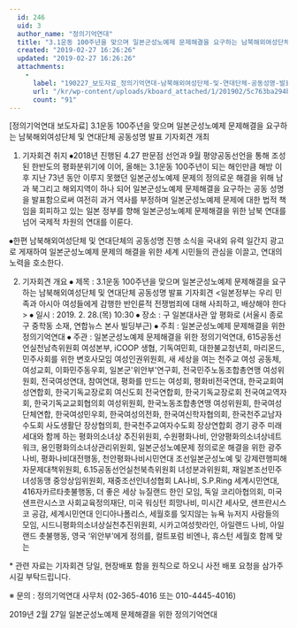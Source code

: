 ```yaml
---
  id: 246
  uid: 3
  author_name: "정의기억연대"
  title: "3.1운동 100주년을 맞으며 일본군성노예제 문제해결을 요구하는 남북해외여성단체 및 연대단체 공동성명 발표 기자회견 개최"
  created: "2019-02-27 16:26:26"
  updated: "2019-02-27 16:26:26"
  attachments: 
    - 
      label: "190227_보도자료_정의기억연대-남북해외여성단체-및-연대단체-공동성명-발표를-위한-기자회견-개최.hwp"
      url: "/kr/wp-content/uploads/kboard_attached/1/201902/5c763ba294be83266007.hwp"
      count: "91"
---
```

\[정의기억연대 보도자료\]
3.1운동 100주년을 맞으며 일본군성노예제 문제해결을 요구하는 남북해외여성단체 및 연대단체 공동성명 발표 기자회견 개최

1) 기자회견 취지 
⦁2018년 진행된 4.27 판문점 선언과 9월 평양공동선언을 통해 조성된 한반도의 평화분위기에 이어, 올해는 3.1운동 100주년이 되는 해인만큼 해방 이후 지난 73년 동안 이루지 못했던 일본군성노예제 문제의 정의로운 해결을 위해 남과 북그리고 해외지역이 하나 되어 일본군성노예제 문제해결을 요구하는 공동 성명을 발표함으로써 여전히 과거 역사를 부정하며 일본군성노예제 문제에 대한 법적 책임을 회피하고 있는 일본 정부를 향해 일본군성노예제 문제해결을 위한 남북 연대를 넘어 국제적 차원의 연대를 이룬다. 

⦁한편 남북해외여성단체 및 연대단체의 공동성명 진행 소식을 국내외 유력 일간지 광고로 게재하여 일본군성노예제 문제의 해결을 위한 세계 시민들의 관심을 이끌고, 연대의 노력을 호소한다. 

2) 기자회견 개요 
 ⦁ 제목 : 3.1운동 100주년을 맞으며 일본군성노예제 문제해결을 요구하는 남북해외여성단체 및 연대단체 공동성명 발표 기자회견 
 <일본정부는 우리 민족과 아시아 여성들에게 감행한 반인륜적 전쟁범죄에 대해 사죄하고, 배상해야 한다>
⦁ 일시 : 2019. 2. 28.(목) 10:30 
⦁ 장소 : 구 일본대사관 앞 평화로 (서울시 종로구 중학동 소재, 연합뉴스 본사 빌딩부근)
⦁ 주최 : 일본군성노예제 문제해결을 위한 정의기억연대
⦁ 주관 : 일본군성노예제 문제해결을 위한 정의기억연대, 615공동선언실천남측위원회 여성본부, iCOOP 생협, 기독여민회, 대한불교청년회, 마리몬드, 민주사회를 위한 변호사모임 여성인권위원회, 새 세상을 여는 천주교 여성 공동체, 여성교회, 이화민주동우회, 일본군'위안부'연구회, 전국민주노동조합총연맹 여성위원회, 전국여성연대, 참여연대, 평화를 만드는 여성회, 평화비전국연대, 한국교회여성연합회, 한국기독교장로회 여신도회 전국연합회, 한국기독교장로회 전국여교역자회, 한국기독교교회협의회 여성위원회, 한국노동조합총연맹 여성위원회, 한국여성단체연합, 한국여성민우회, 한국여성의전화, 한국여신학자협의회, 한국천주교남자수도회 사도생활단 장상협의회, 한국천주교여자수도회 장상연합회
경기 광주 미래세대와 함께 하는 평화의소녀상 추진위원회, 수원평화나비, 안양평화의소녀상네트워크, 용인평화의소녀상관리위원회, 일본군성노예문제 정의로운 해결을 위한 광주나비, 평화나비대전행동, 천안평화나비시민연대
조선일본군성노예 및 강제련행피해자문제대책위원회, 6.15공동선언실천북측위원회 녀성분과위원회, 재일본조선민주녀성동맹 중앙상임위원회, 재중조선인녀성협회 
LA나비, S.P.Ring 세계시민연대, 416자카르타촛불행동, 더 좋은 세상 뉴질랜드 한인 모임, 독일 코리아협의회, 미국 샌프란시스코 사회교육정의재단, 미국 워싱턴 희망나비, 미시간 세사모, 샌프란시스코 공감, 세계시민연대 인디아나폴리스, 세월호를 잊지않는 뉴욕 뉴저지 사람들의 모임, 시드니평화의소녀상실천추진위원회, 시카고여성핫라인, 아일랜드 나비, 아일랜드 촛불행동, 영국 ‘위안부’에게 정의를, 컬트포럼 비엔나, 휴스턴 세월호 함께 맞는

\* 관련 자료는 기자회견 당일, 현장배포 함을 원칙으로 하오니 사전 배포 요청을 삼가주시길 부탁드립니다. 

※ 문의 : 정의기억연대 사무처 (02-365-4016 또는 010-4445-4016) 


2019년 2월 27일 
일본군성노예제 문제해결을 위한 정의기억연대